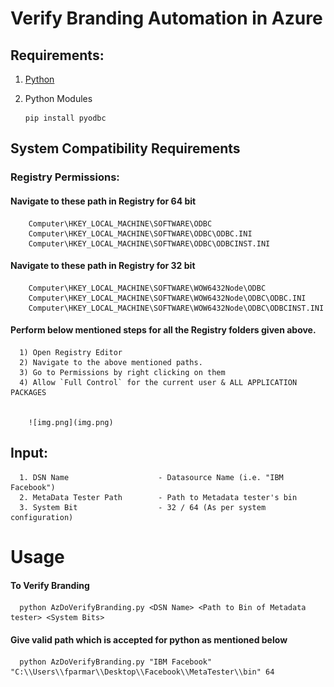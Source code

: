 # Verify Branding Automation in Azure

## Requirements:
  1. [Python](https://www.python.org/downloads/)
  
  2. Python Modules
      ```
      pip install pyodbc
      ```
## System Compatibility Requirements
### Registry Permissions:
  
#### Navigate to these path in Registry for 64 bit       
        Computer\HKEY_LOCAL_MACHINE\SOFTWARE\ODBC
        Computer\HKEY_LOCAL_MACHINE\SOFTWARE\ODBC\ODBC.INI
        Computer\HKEY_LOCAL_MACHINE\SOFTWARE\ODBC\ODBCINST.INI        
#### Navigate to these path in Registry for 32 bit        
        Computer\HKEY_LOCAL_MACHINE\SOFTWARE\WOW6432Node\ODBC
        Computer\HKEY_LOCAL_MACHINE\SOFTWARE\WOW6432Node\ODBC\ODBC.INI
        Computer\HKEY_LOCAL_MACHINE\SOFTWARE\WOW6432Node\ODBC\ODBCINST.INI        
#### Perform below mentioned steps for all the Registry folders given above.
      1) Open Registry Editor
      2) Navigate to the above mentioned paths.
      3) Go to Permissions by right clicking on them
      4) Allow `Full Control` for the current user & ALL APPLICATION PACKAGES


        ![img.png](img.png)

## Input:
      1. DSN Name                    - Datasource Name (i.e. "IBM Facebook")
      2. MetaData Tester Path        - Path to Metadata tester's bin
      3. System Bit                  - 32 / 64 (As per system configuration)
  
# Usage
#### To Verify Branding
  
      python AzDoVerifyBranding.py <DSN Name> <Path to Bin of Metadata tester> <System Bits>

#### Give valid path which is accepted for python as mentioned below

      python AzDoVerifyBranding.py "IBM Facebook" "C:\\Users\\fparmar\\Desktop\\Facebook\\MetaTester\\bin" 64

